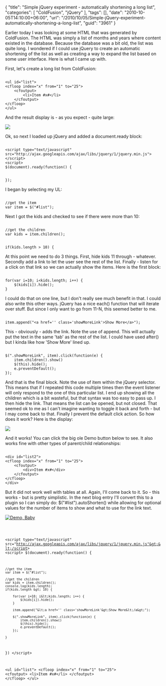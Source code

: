 {
	"title": "Simple jQuery experiment - automatically shortening a long list",
	"categories": [
		"ColdFusion",
		"jQuery"
	],
	"tags": [],
	"date": "2010-10-05T14:10:00+06:00",
	"url": "/2010/10/05/Simple-jQuery-experiment-automatically-shortening-a-long-list",
	"guid": "3961"
}

Earlier today I was looking at some HTML that was generated by ColdFusion. The HTML was simply a list of months and years where content existed in the database. Because the database was a bit old, the list was quite long. I wondered if I could use jQuery to create an automatic shortening of the list as well as creating a way to expand the list based on some user interface. Here is what I came up with.
<!--more-->
<p/>

First, let's create a long list from ColdFusion:

<p/>

<code>
&lt;ul id="list"&gt;
&lt;cfloop index="x" from="1" to="25"&gt;
	&lt;cfoutput&gt;
		&lt;li&gt;Item #x#&lt;/li&gt;
	&lt;/cfoutput&gt;
&lt;/cfloop&gt;
&lt;/ul&gt;
</code>

<p/>

And the result display is - as you expect - quite large:

<p/>

<img src="http://static.raymondcamden.com/images/screen10.png" />

<p/>

Ok, so next I loaded up jQuery and added a document.ready block:

<p/>

<code>
&lt;script type="text/javascript" src="http://ajax.googleapis.com/ajax/libs/jquery/1/jquery.min.js"&gt;&lt;/script&gt;
&lt;script&gt;
$(document).ready(function() {

});
</code>

<p/>

I began by selecting my UL:

<p/>

<code>
//get the item
var item = $("#list");
</code>

<p/>

Next I got the kids and checked to see if there were more than 10:

<p/>

<code>
//get the children
var kids = item.children();
	
if(kids.length &gt; 10) {
</code>

<p/>

At this point we need to do 3 things. First, hide kids 11 through - whatever. Secondly add a link to let the user see the rest of the list. Finally - listen for a click on that link so we can actually show the items. Here is the first block:

<p/>

<code>
for(var i=10; i&lt;kids.length; i++) {
	$(kids[i]).hide();
}
</code>

<p/>

I could do that on one line, but I don't really see much benefit in that. I could also write this other ways. jQuery has a nice each() function that will iterate over stuff. But since I only want to go from 11-N, this seemed better to me.

<p/>

<code>
item.append("&lt;a href='' class='showMoreLink'&gt;Show More&lt;/a&gt;");
</code>

<p/>

This - obviously - adds the link. Note the use of append. This will actually put the text in the same 'tab' as the rest of the list. I could have used after() but I kinda like how 'Show More' lined up.

<p/>

<code>
$(".showMoreLink", item).click(function(e) {
	item.children().show()
	$(this).hide();
	e.preventDefault();
});
</code>

<p/>

And that is the final block. Note the use of item within the jQuery selector. This means that if I repeated this code multiple times then the event listener will only respond to the one of this particular list. I end up showing all the children which is a bit wasteful, but that syntax was too easy to pass up. I then hide the link. That means the list can be opened, but not closed. That seemed ok to me as I can't imagine wanting to toggle it back and forth - but I may come back to that. Finally I prevent the default click action. So how does it work? Here is the display:

<p/>

<img src="http://static.raymondcamden.com/images/cfjedi/screen11.png" />

<p/>

And it works! You can click the big ole Demo button below to see. It also works fine with other types of parent/child relationships:

<p/>

<code>
&lt;div id="list2"&gt;
&lt;cfloop index="x" from="1" to="25"&gt;
	&lt;cfoutput&gt;
		&lt;div&gt;Item #x#&lt;/div&gt;
	&lt;/cfoutput&gt;
&lt;/cfloop&gt;
&lt;/div&gt;
</code>

<p/>

But it did not work well with tables at all. Again, I'll come back to it. So - this works - but is pretty simplistic. In the next blog entry I'll convert this to a plugin so I can simply do: $("#list").autoShorten() while allowing for optional values for the number of items to show and what to use for the link text. 

<p/>

<a href="http://www.coldfusionjedi.com/demos/oct52010/test3.cfm"><img src="http://static.raymondcamden.com/images/cfjedi/icon_128.png" title="Demo, Baby" border="0"></a>

<p/>

<code>

&lt;script type="text/javascript" src="http://ajax.googleapis.com/ajax/libs/jquery/1/jquery.min.js"&gt;&lt;/script&gt;
&lt;script&gt;
$(document).ready(function() {
	
	//get the item
	var item = $("#list");
	
	//get the children
	var kids = item.children();
	console.log(kids.length);
	if(kids.length &gt; 10) {

		for(var i=10; i&lt;kids.length; i++) {
			$(kids[i]).hide();
		}
		
		item.append("&lt;a href='' class='showMoreLink'&gt;Show More&lt;/a&gt;");
		
		$(".showMoreLink", item).click(function(e) {
			item.children().show()
			$(this).hide();
			e.preventDefault();
		});
		
	}	
})
&lt;/script&gt;


&lt;ul id="list"&gt;
&lt;cfloop index="x" from="1" to="25"&gt;
	&lt;cfoutput&gt;
		&lt;li&gt;Item #x#&lt;/li&gt;
	&lt;/cfoutput&gt;
&lt;/cfloop&gt;
&lt;/ul&gt;
</code>